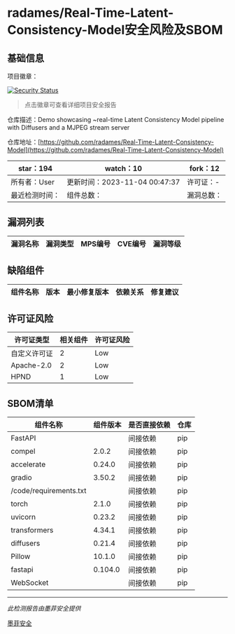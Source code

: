 # radames/Real-Time-Latent-Consistency-Model安全风险及SBOM

## 基础信息

项目徽章：

[![Security Status](https://www.murphysec.com/platform3/v31/badge/1720509337583005696.svg)](https://www.murphysec.com/console/report/1720509337121632256/1720509337583005696)

> 点击徽章可查看详细项目安全报告

仓库描述：Demo showcasing ~real-time Latent Consistency Model pipeline with Diffusers and a MJPEG stream server

仓库地址：[https://github.com/radames/Real-Time-Latent-Consistency-Model](https://github.com/radames/Real-Time-Latent-Consistency-Model)

| star：194 | watch：10 | fork：12 |
| ----------- | -------------- | ------------ |
| 所有者：User | 更新时间：2023-11-04 00:47:37 | 许可证：- |
| 最近检测时间： | 组件总数： | 漏洞总数： |




## 漏洞列表

| 漏洞名称 | 漏洞类型 | MPS编号 | CVE编号 | 漏洞等级 |
| ------- | ------ | ------- | ------ | ----- |





## 缺陷组件

| 组件名称 | 版本 | 最小修复版本 | 依赖关系 | 修复建议 |
| -------- | ---- | ------------ | -------- | -------- |





## 许可证风险

| 许可证类型 | 相关组件 | 许可证风险 |
| ---------- | -------- | ---------- |
|自定义许可证|2|Low|
|Apache-2.0|2|Low|
|HPND|1|Low|




## SBOM清单

| 组件名称 | 组件版本 | 是否直接依赖 | 仓库 |
| -------- | -------- | ------------ | ---- |
|FastAPI||间接依赖|pip|
|compel|2.0.2|间接依赖|pip|
|accelerate|0.24.0|间接依赖|pip|
|gradio|3.50.2|间接依赖|pip|
|/code/requirements.txt||间接依赖|pip|
|torch|2.1.0|间接依赖|pip|
|uvicorn|0.23.2|间接依赖|pip|
|transformers|4.34.1|间接依赖|pip|
|diffusers|0.21.4|间接依赖|pip|
|Pillow|10.1.0|间接依赖|pip|
|fastapi|0.104.0|间接依赖|pip|
|WebSocket||间接依赖|pip|


------

*此检测报告由墨菲安全提供*

[墨菲安全](www.murphysec.com)